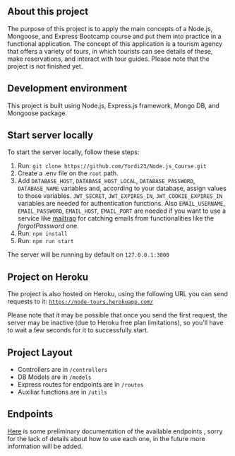 ﻿## About this project

The purpose of this project is to apply the main concepts of a Node.js, Mongoose, and Express Bootcamp course and put them into practice in a functional application. The concept of this application is a tourism agency that offers a variety of tours, in which tourists can see details of these, make reservations, and interact with tour guides. Please note that the project is not finished yet.

## Development environment

This project is built using Node.js, Express.js framework, Mongo DB, and Mongoose package. 

## Start server locally

To start the server locally, follow these steps:

1. Run: `git clone https://github.com/Yordi23/Node.js_Course.git`
2. Create a .env file on the `root` path.
3. Add `DATABASE_HOST`, `DATABASE_HOST_LOCAL`, `DATABASE_PASSWORD`, `DATABASE_NAME` variables and, according to your database, assign values to those variables. `JWT_SECRET`, `JWT_EXPIRES_IN`, `JWT_COOKIE_EXPIRES_IN`   variables are needed for authentication functions. Also `EMAIL_USERNAME`, `EMAIL_PASSWORD`, `EMAIL_HOST`, `EMAIL_PORT` are needed if you want to use a service like [mailtrap](https://mailtrap.io/) for catching emails from functionalities like the *forgotPassword* one.
3. Run: `npm install`
4. Run: `npm run start`

The server will be running by default on `127.0.0.1:3000` 

## Project on Heroku
The project is also hosted on Heroku, using the following URL you can send requests to it:  [`https://node-tours.herokuapp.com/`](https://node-tours.herokuapp.com/)

Please note that it may be possible that once you send the first request, the server may be inactive (due to Heroku free plan limitations), so you'll have to wait a few seconds for it to successfully start.

## Project Layout

* Controllers are in `/controllers`
* DB Models are in `/models`
* Express routes for endpoints are in `/routes` 
* Auxiliar functions are in `/utils`

## Endpoints

[Here](https://documenter.getpostman.com/view/10986690/TVKBZeKA) is some preliminary documentation of the available endpoints , sorry for the lack of details about how to use each one, in the future more information will be added.

